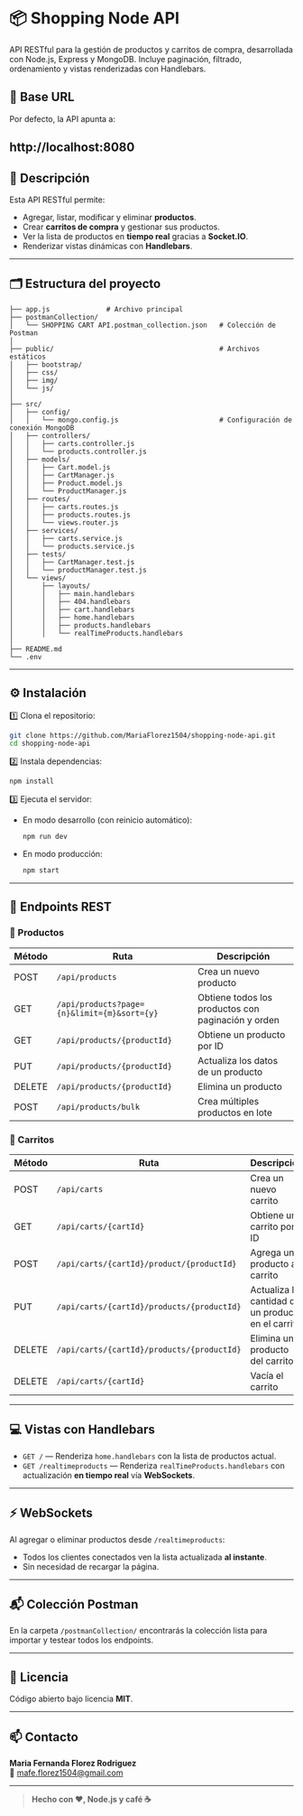 
# 📦 Shopping Node API

API RESTful para la gestión de productos y carritos de compra, desarrollada con Node.js, Express y MongoDB.
Incluye paginación, filtrado, ordenamiento y vistas renderizadas con Handlebars.

## 📌 Base URL
Por defecto, la API apunta a:

http://localhost:8080
---

## 🚀 Descripción

Esta API RESTful permite:

- Agregar, listar, modificar y eliminar **productos**.
- Crear **carritos de compra** y gestionar sus productos.
- Ver la lista de productos en **tiempo real** gracias a **Socket.IO**.
- Renderizar vistas dinámicas con **Handlebars**.

---

## 🗂️ Estructura del proyecto

```plaintext
├── app.js              # Archivo principal
├── postmanCollection/
│   └── SHOPPING CART API.postman_collection.json   # Colección de Postman
│
├── public/                                         # Archivos estáticos
│   ├── bootstrap/
│   ├── css/
│   ├── img/
│   └── js/
│
├── src/
│   ├── config/
│   │   └── mongo.config.js                         # Configuración de conexión MongoDB
│   ├── controllers/
│   │   ├── carts.controller.js
│   │   └── products.controller.js
│   ├── models/
│   │   ├── Cart.model.js
│   │   ├── CartManager.js
│   │   ├── Product.model.js
│   │   └── ProductManager.js
│   ├── routes/
│   │   ├── carts.routes.js
│   │   ├── products.routes.js
│   │   └── views.router.js
│   ├── services/
│   │   ├── carts.service.js
│   │   └── products.service.js
│   ├── tests/
│   │   ├── CartManager.test.js
│   │   └── productManager.test.js
│   └── views/
│       ├── layouts/
│       │   ├── main.handlebars
│       │   ├── 404.handlebars
│       │   ├── cart.handlebars
│       │   ├── home.handlebars
│       │   ├── products.handlebars
│       │   └── realTimeProducts.handlebars
│
├── README.md
└── .env
```

---

## ⚙️ Instalación

1️⃣ Clona el repositorio:
```bash
git clone https://github.com/MariaFlorez1504/shopping-node-api.git
cd shopping-node-api
```

2️⃣ Instala dependencias:
```bash
npm install
```

3️⃣ Ejecuta el servidor:

- En modo desarrollo (con reinicio automático):
  ```bash
  npm run dev
  ```
- En modo producción:
  ```bash
  npm start
  ```

---

## 📌 Endpoints REST

### 📁 Productos

| Método | Ruta                                               | Descripción                                       |
|--------|----------------------------------------------------|---------------------------------------------------|
| POST   | `/api/products`                                    | Crea un nuevo producto                            |
| GET    | `/api/products?page={n}&limit={m}&sort={y}`           | Obtiene todos los productos con paginación y orden|
| GET    | `/api/products/{productId}`                        | Obtiene un producto por ID                        |
| PUT    | `/api/products/{productId}`                        | Actualiza los datos de un producto                |
| DELETE | `/api/products/{productId}`                        | Elimina un producto                               |
| POST   | `/api/products/bulk`                               | Crea múltiples productos en lote                  |

### 🛒 Carritos

| Método | Ruta                                                            | Descripción                                      |
|--------|------------------------------------------------------------------|--------------------------------------------------|
| POST   | `/api/carts`                                                     | Crea un nuevo carrito                            |
| GET    | `/api/carts/{cartId}`                                            | Obtiene un carrito por ID                        |
| POST   | `/api/carts/{cartId}/product/{productId}`                        | Agrega un producto al carrito                    |
| PUT    | `/api/carts/{cartId}/products/{productId}`                       | Actualiza la cantidad de un producto en el carrito|
| DELETE | `/api/carts/{cartId}/products/{productId}`                       | Elimina un producto del carrito                  |
| DELETE | `/api/carts/{cartId}`                                            | Vacía el carrito                                 |


---

## 💻 Vistas con Handlebars

- `GET /` — Renderiza `home.handlebars` con la lista de productos actual.
- `GET /realtimeproducts` — Renderiza `realTimeProducts.handlebars` con actualización **en tiempo real** vía **WebSockets**.

---

## ⚡ WebSockets

Al agregar o eliminar productos desde `/realtimeproducts`:
- Todos los clientes conectados ven la lista actualizada **al instante**.
- Sin necesidad de recargar la página.

---

## 📬 Colección Postman

En la carpeta `/postmanCollection/` encontrarás la colección lista para importar y testear todos los endpoints.

---

## 📝 Licencia

Código abierto bajo licencia **MIT**.

---

## 📫 Contacto

**Maria Fernanda Florez Rodriguez**  
📧 [mafe.florez1504@gmail.com](mailto:mafe.florez1504@gmail.com)

---

> **Hecho con ❤️, Node.js y café ☕**
